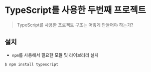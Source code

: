 # TypeScript를 사용한 두번째 프로젝트

> TypeScript를 사용한 프로젝트 구조는 어떻게 만들어야 하는가?

## 설치

- `npm`를 사용해서 필요한 모듈 및 라이브러리 설치
```
$ npm install typescript
```
